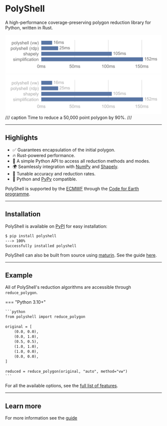 # PolyShell

A high-performance coverage-preserving polygon reduction library for Python, written in Rust.

![Benchmark](assets/Benchmark-Light.svg#only-light)
![Benchmark](assets/Benchmark-Dark.svg#only-dark)
/// caption
Time to reduce a 50,000 point polygon by 90%.
///

---

## Highlights

- ✅ Guarantees encapsulation of the initial polygon.
- 🔥 Rust-powered performance.
- 🧩 A simple Python API to access all reduction methods and modes.
- 🌍 Seamlessly integration with [NumPy](https://numpy.org/) and [Shapely](https://shapely.readthedocs.io/).
- 📏 Tunable accuracy and reduction rates.
- 🐍 Python and [PyPy](https://pypy.org/) compatible.

PolyShell is supported by the [ECMWF](https://www.ecmwf.int/) through
the [Code for Earth programme](https://codeforearth.ecmwf.int/).

---

## Installation

PolyShell is available on [PyPI](https://pypi.org/) for easy installation:

<!-- termynal -->

```
$ pip install polyshell
---> 100%
Successfully installed polyshell
```

PolyShell can also be built from source using [maturin](https://www.maturin.rs/).
See the guide [here](./user-guide/installation.md#build-from-source).

---

## Example

All of PolyShell's reduction algorithms are accessible through `reduce_polygon`.

=== "Python 3.10+"

    ```python
    from polyshell import reduce_polygon

    original = [
        (0.0, 0.0),
        (0.0, 1.0),
        (0.5, 0.5),
        (1.0, 1.0),
        (1.0, 0.0),
        (0.0, 0.0),
    ]

    reduced = reduce_polygon(original, "auto", method="vw")
    ```

For all the available options, see the [full list of features](user-guide/features.md).

---

## Learn more

For more information see the [guide](user-guide/index.md)
